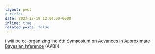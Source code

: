 ```yaml
---
layout: post
# title: 
date: 2023-12-19 12:00:00-0000
inline: true
related_posts: false
---
```


I will be co-organizing the 6th [Symposium on Advances in Approximate Bayesian Inference](http://approximateinference.org) (AABI)!